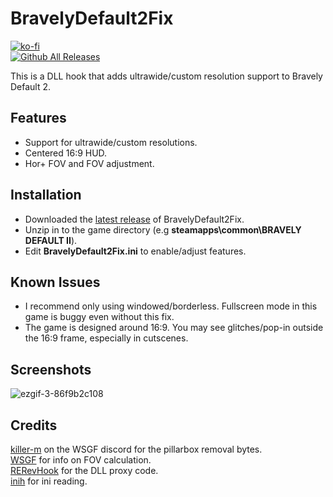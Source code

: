 # BravelyDefault2Fix
[![ko-fi](https://ko-fi.com/img/githubbutton_sm.svg)](https://ko-fi.com/W7W01UAI9)</br>
[![Github All Releases](https://img.shields.io/github/downloads/Lyall/BravelyDefault2Fix/total.svg)](https://github.com/Lyall/BravelyDefault2Fix/releases)

This is a DLL hook that adds ultrawide/custom resolution support to Bravely Default 2.<br />

## Features
- Support for ultrawide/custom resolutions.
- Centered 16:9 HUD.
- Hor+ FOV and FOV adjustment.

## Installation
- Downloaded the [latest release](https://github.com/Lyall/BravelyDefault2Fix/releases) of BravelyDefault2Fix.
- Unzip in to the game directory (e.g **steamapps\common\BRAVELY DEFAULT II**).
- Edit **BravelyDefault2Fix.ini** to enable/adjust features.

## Known Issues
- I recommend only using windowed/borderless. Fullscreen mode in this game is buggy even without this fix. 
- The game is designed around 16:9. You may see glitches/pop-in outside the 16:9 frame, especially in cutscenes.

## Screenshots
![ezgif-3-86f9b2c108](https://user-images.githubusercontent.com/695941/176579058-d008aba0-3aad-4729-80d0-f8346fb4a5a4.gif)

## Credits
[killer-m]() on the WSGF discord for the pillarbox removal bytes. <br />
[WSGF](https://www.wsgf.org/article/common-hex-values) for info on FOV calculation.<br />
[RERevHook](https://www.nexusmods.com/residentevilrevelations/mods/26) for the DLL proxy code.<br />
[inih](https://github.com/jtilly/inih) for ini reading.


